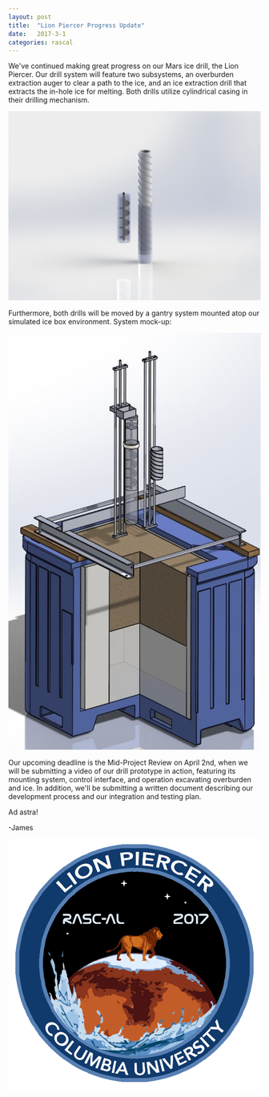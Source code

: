 ```yaml
---
layout: post
title:  "Lion Piercer Progress Update"
date:   2017-3-1
categories: rascal
---
```


We've continued making great progress on our Mars ice drill, the Lion Piercer. Our drill system will feature two subsystems, an overburden extraction auger to clear a path to the ice, and an ice extraction drill that extracts the in-hole ice for melting. Both drills utilize cylindrical casing in their drilling mechanism. 

<p align="center">
    <img src="/assets/media/img/rascal/drills.jpg" />
</p>

Furthermore, both drills will be moved by a gantry system mounted atop our simulated ice box environment. System mock-up:

<p align="center">
    <img src="/assets/media/img/rascal/drillsystem.jpg" />
</p>

Our upcoming deadline is the Mid-Project Review on April 2nd, when we will be submitting a video of our drill prototype in action, featuring its mounting system, control interface, and operation excavating overburden and ice. In addition, we'll be submitting a written document describing our development process and our integration and testing plan.

Ad astra!

-James

<p align="center">
    <img src="/assets/media/img/rascal/patch2.jpg" />
</p>
